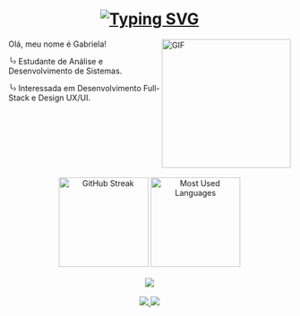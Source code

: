 
<h1 align="center">
  <a href="https://git.io/typing-svg">
    <img src="https://readme-typing-svg.herokuapp.com?font=Capriola&size=25&pause=1500&color=BC92EF&vCenter=true&width=435&separator=%3C&lines=console.log(%22Hello%2C+World!%22);" alt="Typing SVG" />
  </a>
</h1>

<img height="230em" alt="GIF" align="right" src="https://i.pinimg.com/originals/8a/eb/9e/8aeb9e7d6b8643782b9080d87b3fbf35.gif" />

<p>Olá, meu nome é Gabriela!</p>
<p>╰› Estudante de Análise e Desenvolvimento de Sistemas.</p>
<p>╰› Interessada em Desenvolvimento Full-Stack e Design UX/UI. </p>

<br clear="right" />
<br>

<div align="center">
  <img height="160em" src="https://github-readme-streak-stats.herokuapp.com/?user=gabbiefl&theme=tokyonight&hide_border=true&background=232937" alt="GitHub Streak"/> 
  <img height="160em" src="https://github-readme-stats.vercel.app/api/top-langs/?username=gabbiefl&layout=compact&hide_border=true&theme=tokyonight&bg_color=232937&langs_count=10" alt="Most Used Languages"/>
</div>

<br>

<div align="center">
  <a href="https://skillicons.dev">
    <img src="https://skillicons.dev/icons?i=html,css,js,bootstrap,react,php,py,figma,vscode" />
  </a>
</div>

<br>

<div align="center">
  <a href="https://www.linkedin.com/in/gabriela-flores-lopes">
    <img src="https://img.shields.io/badge/-LinkedIn-BC92EF?style=for-the-badge&logo=linkedin&logoColor=fff"/>
  </a>
  <a href="mailto:gabi.flores@outlook.com">
    <img src="https://img.shields.io/badge/-Email-BC92EF?style=for-the-badge&logo=gmail&logoColor=fff"/>
  </a>
</div>
